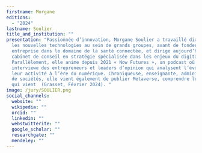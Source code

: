 ```yaml
---
firstname: Morgane
editions:
  - "2024"
lastname: Soulier
title_and_institution: ""
presentation: "Passionnée d’innovation, Morgane Soulier a travaillé dix ans dans
  les nouvelles technologies au sein de grands groupes, avant de fonder son
  entreprise dans le domaine de la santé connectée, et dirige aujourd’hui un
  cabinet de conseil en stratégie spécialisée dans les enjeux du digital.
  Parallèlement, elle anime depuis 2021 « Now Futures », un podcast où elle
  interviewe des entrepreneurs et leaders d’opinion qui analysent l’évolution de
  leur activité à l’ère du numérique. Chroniqueuse, enseignante, administratrice
  de sociétés, elle vient également de publier Metaverse, comprendre le monde
  qui vient  (Grasset, Février 2024). "
image: /jury/SOULIER.png
social_channels:
  website: ""
  wikipedia: ""
  orcid: ""
  linkedin: ""
  webstwitterite: ""
  google_scholar: ""
  researchgate: ""
  mendeley: ""
---
```

